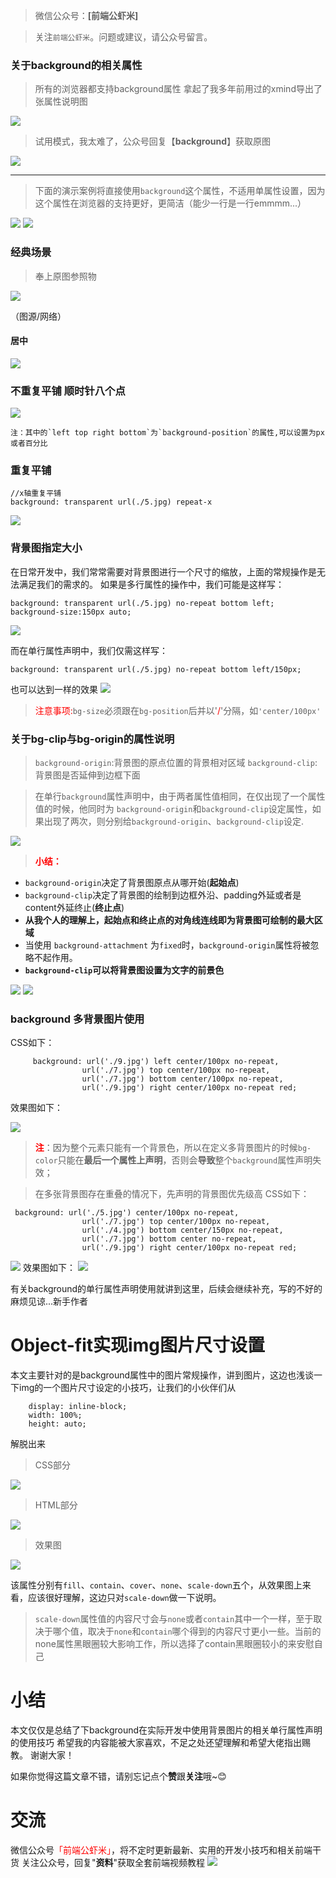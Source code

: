 >微信公众号：**[前端公虾米]**

>关注`前端公虾米`。问题或建议，请公众号留言。

### 关于background的相关属性

>所有的浏览器都支持background属性 拿起了我多年前用过的xmind导出了张属性说明图 


![](https://user-gold-cdn.xitu.io/2019/9/3/16cf2bb34675601a?w=3551&h=2619&f=png&s=737808)

>试用模式，我太难了，公众号回复【**background**】获取原图

![](https://user-gold-cdn.xitu.io/2019/8/30/16ce1d6b13176b40?w=440&h=440&f=jpeg&s=25291)
***

>下面的演示案例将直接使用`background`这个属性，不适用单属性设置，因为这个属性在浏览器的支持更好，更简洁（能少一行是一行emmmm...）

![](https://user-gold-cdn.xitu.io/2019/9/2/16cf264773a5cb57?w=1116&h=650&f=png&s=58532)
![](https://user-gold-cdn.xitu.io/2019/8/30/16ce1dc0b0de9bd5?w=440&h=440&f=jpeg&s=24174)

### 经典场景
> 奉上原图参照物 

![](https://user-gold-cdn.xitu.io/2019/8/30/16ce1ef952f84e7d?w=550&h=352&f=jpeg&s=41204)

（图源/网络）
 #### 居中

![](https://user-gold-cdn.xitu.io/2019/8/30/16ce1f770849b62d?w=1254&h=414&f=png&s=660191)

### 不重复平铺 顺时针八个点
![](https://user-gold-cdn.xitu.io/2019/8/30/16ce20955968b5e4?w=1679&h=841&f=png&s=169295)

```!
注：其中的`left top right bottom`为`background-position`的属性,可以设置为px 或者百分比
```


### 重复平铺  

```
//x轴重复平铺
background: transparent url(./5.jpg) repeat-x
```
![](https://user-gold-cdn.xitu.io/2019/8/31/16ce566d22ab4c5a?w=1244&h=400&f=png&s=96599)

### 背景图指定大小
在日常开发中，我们常常需要对背景图进行一个尺寸的缩放，上面的常规操作是无法满足我们的需求的。
如果是多行属性的操作中，我们可能是这样写：

```
background: transparent url(./5.jpg) no-repeat bottom left;
background-size:150px auto;
```

![](https://user-gold-cdn.xitu.io/2019/9/2/16cf27b394084144?w=421&h=414&f=png&s=31526)

而在单行属性声明中，我们仅需这样写：

```
background: transparent url(./5.jpg) no-repeat bottom left/150px;
```
也可以达到一样的效果
![](https://user-gold-cdn.xitu.io/2019/9/2/16cf27c1d6995a68?w=410&h=416&f=png&s=29288)

><span style="color:red;">注意事项:</span>`bg-size`必须跟在`bg-position`后并以'<span style="color:red;">/</span>'分隔，如`'center/100px'`

### 关于bg-clip与bg-origin的属性说明
>`background-origin`:背景图的原点位置的背景相对区域
>`background-clip`:背景图是否延伸到边框下面

>在单行`background`属性声明中，由于两者属性值相同，在仅出现了一个属性值的时候，他同时为 `background-origin`和`background-clip`设定属性，如果出现了两次，则分别给`background-origin`、`background-clip`设定.



![](https://user-gold-cdn.xitu.io/2019/9/8/16d0f16041fba5dc?w=1012&h=845&f=png&s=489041)

><span style="color:red;font-weight:bold;">小结：</span>

* `background-origin`决定了背景图原点从哪开始(**起始点**)
* `background-clip`决定了背景图的绘制到边框外沿、padding外延或者是content外延终止(**终止点**)
* **从我个人的理解上，起始点和终止点的对角线连线即为背景图可绘制的最大区域**
* 当使用 `background-attachment` 为`fixed`时，`background-origin`属性将被忽略不起作用。
* **`background-clip`可以将背景图设置为文字的前景色**

![](https://user-gold-cdn.xitu.io/2019/9/16/16d37c5740da8f7d?w=648&h=140&f=png&s=11769)
![](https://user-gold-cdn.xitu.io/2019/9/8/16d0f2137d09dca7?w=282&h=278&f=png&s=27644)

### background 多背景图片使用
CSS如下：
```
     background: url('./9.jpg') left center/100px no-repeat,
                url('./7.jpg') top center/100px no-repeat,
                url('./7.jpg') bottom center/100px no-repeat,
                url('./9.jpg') right center/100px no-repeat red;
```
效果图如下：

![](https://user-gold-cdn.xitu.io/2019/9/8/16d0f28b1620e141?w=287&h=288&f=png&s=37266)
> <span style="color:red;font-weight:bold;">注</span>：因为整个元素只能有一个背景色，所以在定义多背景图片的时候`bg-color`只能在**最后一个属性上声明**，否则会**导致**整个`background`属性声明失效；

>在多张背景图存在重叠的情况下，先声明的背景图优先级高
>CSS如下：

```
 background: url('./5.jpg') center/100px no-repeat,
                url('./7.jpg') top center/100px no-repeat,
                url('./4.jpg') bottom center/150px no-repeat,
                url('./7.jpg') bottom center no-repeat,
                url('./9.jpg') right center/100px no-repeat red;
```

![](https://user-gold-cdn.xitu.io/2019/9/8/16d0f32c53dea84c?w=881&h=179&f=png&s=25902)
效果图如下：
![](https://user-gold-cdn.xitu.io/2019/9/8/16d0f35683995bad?w=553&h=289&f=png&s=110448)

有关background的单行属性声明使用就讲到这里，后续会继续补充，写的不好的麻烦见谅...新手作者
# Object-fit实现img图片尺寸设置
本文主要针对的是background属性中的图片常规操作，讲到图片，这边也浅谈一下img的一个图片尺寸设定的小技巧，让我们的小伙伴们从

```
    display: inline-block;
    width: 100%;
    height: auto;
```
解脱出来
>CSS部分

![](https://user-gold-cdn.xitu.io/2019/9/16/16d37ecc8d87c8cc?w=1065&h=668&f=png&s=62764)
>HTML部分

![](https://user-gold-cdn.xitu.io/2019/9/16/16d37ed20c70950a?w=1113&h=462&f=png&s=59500)
>效果图

![](https://user-gold-cdn.xitu.io/2019/9/16/16d37ee2d67bf599?w=1087&h=329&f=png&s=305533)

该属性分别有`fill`、`contain`、`cover`、`none`、`scale-down`五个，从效果图上来看，应该很好理解，这边只对`scale-down`做一下说明。
>`scale-down`属性值的内容尺寸会与`none`或者`contain`其中一个一样，至于取决于哪个值，取决于`none`和`contain`哪个得到的内容尺寸更小一些。当前的none属性黑眼圈较大影响工作，所以选择了contain黑眼圈较小的来安慰自己


# 小结
本文仅仅是总结了下background在实际开发中使用背景图片的相关单行属性声明的使用技巧
希望我的内容能被大家喜欢，不足之处还望理解和希望大佬指出赐教。
谢谢大家！

如果你觉得这篇文章不错，请别忘记点个**赞**跟**关注**哦~😊

# 交流
微信公众号<span style="color:red">「前端公虾米」</span>，将不定时更新最新、实用的开发小技巧和相关前端干货
关注公众号，回复"**资料**"获取全套前端视频教程
![](https://user-gold-cdn.xitu.io/2019/9/16/16d380f57fc3ca55?w=900&h=500&f=png&s=73546)
